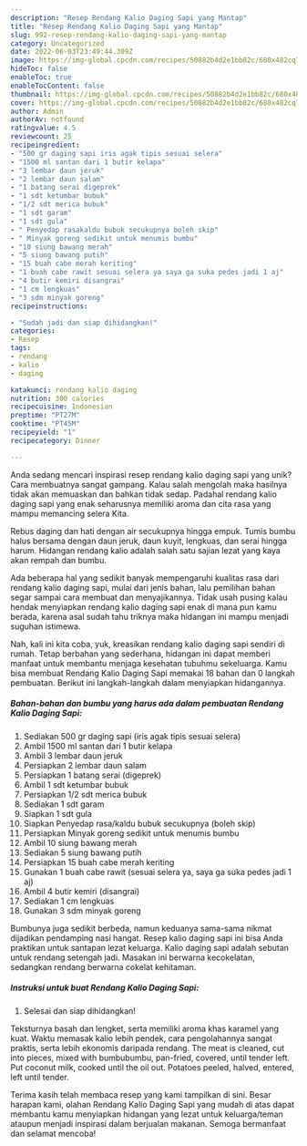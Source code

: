 ```yaml
---
description: "Resep Rendang Kalio Daging Sapi yang Mantap"
title: "Resep Rendang Kalio Daging Sapi yang Mantap"
slug: 992-resep-rendang-kalio-daging-sapi-yang-mantap
category: Uncategorized
date: 2022-06-03T23:49:44.309Z
image: https://img-global.cpcdn.com/recipes/50882b4d2e1bb82c/680x482cq70/rendang-kalio-daging-sapi-foto-resep-utama.jpg
hideToc: false
enableToc: true
enableTocContent: false
thumbnail: https://img-global.cpcdn.com/recipes/50882b4d2e1bb82c/680x482cq70/rendang-kalio-daging-sapi-foto-resep-utama.jpg
cover: https://img-global.cpcdn.com/recipes/50882b4d2e1bb82c/680x482cq70/rendang-kalio-daging-sapi-foto-resep-utama.jpg
author: Admin
authorAv: notfound
ratingvalue: 4.5
reviewcount: 25
recipeingredient:
- "500 gr daging sapi iris agak tipis sesuai selera"
- "1500 ml santan dari 1 butir kelapa"
- "3 lembar daun jeruk"
- "2 lembar daun salam"
- "1 batang serai digeprek"
- "1 sdt ketumbar bubuk"
- "1/2 sdt merica bubuk"
- "1 sdt garam"
- "1 sdt gula"
- " Penyedap rasakaldu bubuk secukupnya boleh skip"
- " Minyak goreng sedikit untuk menumis bumbu"
- "10 siung bawang merah"
- "5 siung bawang putih"
- "15 buah cabe merah keriting"
- "1 buah cabe rawit sesuai selera ya saya ga suka pedes jadi 1 aj"
- "4 butir kemiri disangrai"
- "1 cm lengkuas"
- "3 sdm minyak goreng"
recipeinstructions:

- "Sudah jadi dan siap dihidangkan!"
categories:
- Resep
tags:
- rendang
- kalio
- daging

katakunci: rendang kalio daging 
nutrition: 300 calories
recipecuisine: Indonesian
preptime: "PT27M"
cooktime: "PT45M"
recipeyield: "1"
recipecategory: Dinner

---
```





Anda sedang mencari inspirasi resep rendang kalio daging sapi yang unik? Cara membuatnya sangat gampang. Kalau salah mengolah maka hasilnya tidak akan memuaskan dan bahkan tidak sedap. Padahal rendang kalio daging sapi yang enak seharusnya memiliki aroma dan cita rasa yang mampu memancing selera Kita.





Rebus daging dan hati dengan air secukupnya hingga empuk. Tumis bumbu halus bersama dengan daun jeruk, daun kuyit, lengkuas, dan serai hingga harum. Hidangan rendang kalio adalah salah satu sajian lezat yang kaya akan rempah dan bumbu.

Ada beberapa hal yang sedikit banyak mempengaruhi kualitas rasa dari rendang kalio daging sapi, mulai dari jenis bahan, lalu pemilihan bahan segar sampai cara membuat dan menyajikannya. Tidak usah pusing kalau hendak menyiapkan rendang kalio daging sapi enak di mana pun kamu berada, karena asal sudah tahu triknya maka hidangan ini mampu menjadi suguhan istimewa.






Nah, kali ini kita coba, yuk, kreasikan rendang kalio daging sapi sendiri di rumah. Tetap berbahan yang sederhana, hidangan ini dapat memberi manfaat untuk membantu menjaga kesehatan tubuhmu sekeluarga. Kamu bisa membuat Rendang Kalio Daging Sapi memakai 18 bahan dan 0 langkah pembuatan. Berikut ini langkah-langkah dalam menyiapkan hidangannya.

<!--inarticleads1-->

##### Bahan-bahan dan bumbu yang harus ada dalam pembuatan Rendang Kalio Daging Sapi:

1. Sediakan 500 gr daging sapi (iris agak tipis sesuai selera)
1. Ambil 1500 ml santan dari 1 butir kelapa
1. Ambil 3 lembar daun jeruk
1. Persiapkan 2 lembar daun salam
1. Persiapkan 1 batang serai (digeprek)
1. Ambil 1 sdt ketumbar bubuk
1. Persiapkan 1/2 sdt merica bubuk
1. Sediakan 1 sdt garam
1. Siapkan 1 sdt gula
1. Siapkan  Penyedap rasa/kaldu bubuk secukupnya (boleh skip)
1. Persiapkan  Minyak goreng sedikit untuk menumis bumbu
1. Ambil 10 siung bawang merah
1. Sediakan 5 siung bawang putih
1. Persiapkan 15 buah cabe merah keriting
1. Gunakan 1 buah cabe rawit (sesuai selera ya, saya ga suka pedes jadi 1 aj)
1. Ambil 4 butir kemiri (disangrai)
1. Sediakan 1 cm lengkuas
1. Gunakan 3 sdm minyak goreng


Bumbunya juga sedikit berbeda, namun keduanya sama-sama nikmat dijadikan pendamping nasi hangat. Resep kalio daging sapi ini bisa Anda praktikan untuk santapan lezat keluarga. Kalio daging sapi adalah sebutan untuk rendang setengah jadi. Masakan ini berwarna kecokelatan, sedangkan rendang berwarna cokelat kehitaman. 

<!--inarticleads2-->

##### Instruksi untuk buat Rendang Kalio Daging Sapi:


1. Selesai dan siap dihidangkan!

Teksturnya basah dan lengket, serta memiliki aroma khas karamel yang kuat. Waktu memasak kalio lebih pendek, cara pengolahannya sangat praktis, serta lebih ekonomis daripada rendang. The meat is cleaned, cut into pieces, mixed with bumbubumbu, pan-fried, covered, until tender left. Put coconut milk, cooked until the oil out. Potatoes peeled, halved, entered, left until tender. 

Terima kasih telah membaca resep yang kami tampilkan di sini. Besar harapan kami, olahan Rendang Kalio Daging Sapi yang mudah di atas dapat membantu kamu menyiapkan hidangan yang lezat untuk keluarga/teman ataupun menjadi inspirasi dalam berjualan makanan. Semoga bermanfaat dan selamat mencoba!
